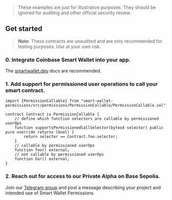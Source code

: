 > These examples are just for illustrative purposes. They should be ignored for auditing and other official security review.

## Get started

> **Note**: These contracts are unaudited and are only recommended for testing purposes. Use at your own risk.

### 0. Integrate Coinbase Smart Wallet into your app.

The [smartwallet.dev](https://www.smartwallet.dev/why) docs are recommended.

### 1. Add support for permissioned user operations to call your smart contract.

```solidity
import {PermissionCallable} from "smart-wallet-permissions/src/permissions/PermissionCallable/PermissionCallable.sol";

contract Contract is PermissionCallable {
    // define which function selectors are callable by permissioned userOps
    function supportsPermissionedCallSelector(bytes4 selector) public pure override returns (bool) {
        return selector == Contract.foo.selector;
    }
    // callable by permissioned userOps
    function foo() external;
    // not callable by permissioned userOps
    function bar() external;
}
```

### 2. Reach out for access to our Private Alpha on Base Sepolia.

Join our [Telegram group](https://t.me/+r3nLFnTj6spkNzdh) and post a message describing your project and intended use of Smart Wallet Permissions.
